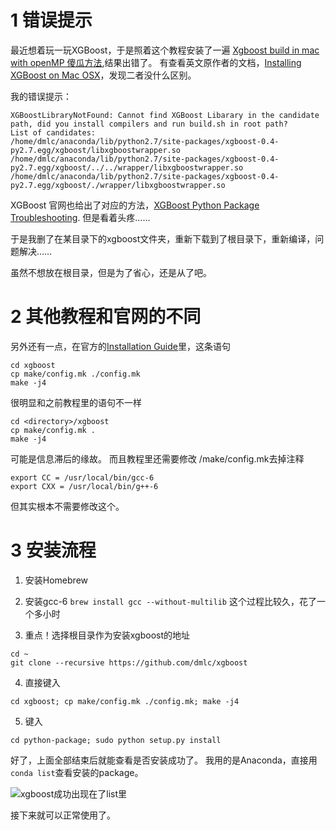# 1 错误提示
最近想着玩一玩XGBoost，于是照着这个教程安装了一遍
[Xgboost build in mac with openMP 傻瓜方法](http://www.jianshu.com/p/9e78a7738092),结果出错了。
有查看英文原作者的文档，[Installing XGBoost on Mac OSX](https://www.ibm.com/developerworks/community/blogs/jfp/entry/Installing_XGBoost_on_Mac_OSX?lang=en)，发现二者没什么区别。

我的错误提示：
```
XGBoostLibraryNotFound: Cannot find XGBoost Libarary in the candidate path, did you install compilers and run build.sh in root path?
List of candidates:
/home/dmlc/anaconda/lib/python2.7/site-packages/xgboost-0.4-py2.7.egg/xgboost/libxgboostwrapper.so
/home/dmlc/anaconda/lib/python2.7/site-packages/xgboost-0.4-py2.7.egg/xgboost/../../wrapper/libxgboostwrapper.so
/home/dmlc/anaconda/lib/python2.7/site-packages/xgboost-0.4-py2.7.egg/xgboost/./wrapper/libxgboostwrapper.so
```
XGBoost 官网也给出了对应的方法，[XGBoost Python Package Troubleshooting](https://github.com/dmlc/xgboost/blob/master/python-package/build_trouble_shooting.md#windows-platform). 
但是看着头疼……

于是我删了在某目录下的xgboost文件夹，重新下载到了根目录下，重新编译，问题解决……

虽然不想放在根目录，但是为了省心，还是从了吧。

# 2 其他教程和官网的不同
另外还有一点，在官方的[Installation Guide](https://github.com/dmlc/xgboost/blob/master/doc/build.md#building-on-osx)里，这条语句
```
cd xgboost
cp make/config.mk ./config.mk
make -j4
```
很明显和之前教程里的语句不一样
```
cd <directory>/xgboost
cp make/config.mk .
make -j4
```
可能是信息滞后的缘故。
而且教程里还需要修改 /make/config.mk去掉注释
```
export CC = /usr/local/bin/gcc-6
export CXX = /usr/local/bin/g++-6
```
但其实根本不需要修改这个。

# 3 安装流程

1. 安装Homebrew

2. 安装gcc-6
`brew install gcc --without-multilib`
这个过程比较久，花了一个多小时

3. 重点！选择根目录作为安装xgboost的地址
```
cd ~
git clone --recursive https://github.com/dmlc/xgboost
```
4. 直接键入
```
cd xgboost; cp make/config.mk ./config.mk; make -j4
```
5. 键入
```
cd python-package; sudo python setup.py install
```

好了，上面全部结束后就能查看是否安装成功了。
我用的是Anaconda，直接用`conda list`查看安装的package。

![xgboost成功出现在了list里](http://upload-images.jianshu.io/upload_images/283834-16d3c66fecdfba24.png?imageMogr2/auto-orient/strip%7CimageView2/2/w/1240)

接下来就可以正常使用了。
